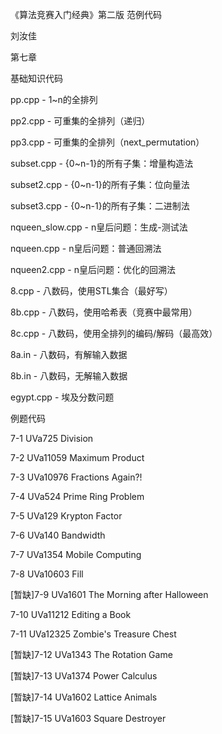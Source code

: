 ﻿《算法竞赛入门经典》第二版 范例代码

刘汝佳

第七章

基础知识代码

pp.cpp      - 1~n的全排列

pp2.cpp     - 可重集的全排列（递归）

pp3.cpp     - 可重集的全排列（next_permutation）

subset.cpp  - {0~n-1}的所有子集：增量构造法

subset2.cpp - {0~n-1}的所有子集：位向量法

subset3.cpp - {0~n-1}的所有子集：二进制法

nqueen_slow.cpp - n皇后问题：生成-测试法

nqueen.cpp      - n皇后问题：普通回溯法

nqueen2.cpp     - n皇后问题：优化的回溯法

8.cpp           - 八数码，使用STL集合（最好写）

8b.cpp          - 八数码，使用哈希表（竞赛中最常用）

8c.cpp          - 八数码，使用全排列的编码/解码（最高效）

8a.in           - 八数码，有解输入数据

8b.in           - 八数码，无解输入数据

egypt.cpp       - 埃及分数问题

例题代码

7-1 UVa725 Division

7-2 UVa11059 Maximum Product

7-3 UVa10976 Fractions Again?!

7-4 UVa524 Prime Ring Problem

7-5 UVa129 Krypton Factor

7-6 UVa140 Bandwidth

7-7 UVa1354 Mobile Computing

7-8 UVa10603 Fill

[暂缺]7-9 UVa1601 The Morning after Halloween

7-10 UVa11212 Editing a Book

7-11 UVa12325 Zombie's Treasure Chest

[暂缺]7-12 UVa1343 The Rotation Game

[暂缺]7-13 UVa1374 Power Calculus

[暂缺]7-14 UVa1602 Lattice Animals

[暂缺]7-15 UVa1603 Square Destroyer
